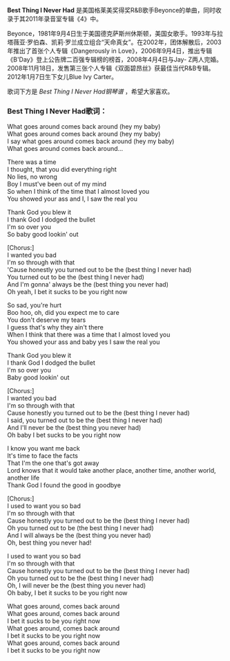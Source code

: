 

**Best Thing I Never Had** 是美国格莱美奖得奖R&B歌手Beyonce的单曲，同时收录于其2011年录音室专辑《4》中。

  
Beyonce，1981年9月4日生于美国德克萨斯州休斯顿，美国女歌手。1993年与拉塔薇亚·罗伯森、凯莉·罗兰成立组合“天命真女”。在2002年，团体解散后，2003年推出了首张个人专辑《Dangerously
in Love》，2006年9月4日，推出专辑《B'Day》登上公告牌二百强专辑榜的榜首，2008年4月4日与Jay-
Z两人完婚。2008年11月18日，发售第三张个人专辑《双面碧昂丝》获最佳当代R&B专辑。2012年1月7日生下女儿Blue Ivy Carter。

  
歌词下方是 _Best Thing I Never Had钢琴谱_ ，希望大家喜欢。

### Best Thing I Never Had歌词：

What goes around comes back around (hey my baby)  
What goes around comes back around (hey my baby)  
I say what goes around comes back around (hey my baby)  
What goes around comes back around...

There was a time  
I thought, that you did everything right  
No lies, no wrong  
Boy I must've been out of my mind  
So when I think of the time that I almost loved you  
You showed your ass and I, I saw the real you

Thank God you blew it  
I thank God I dodged the bullet  
I'm so over you  
So baby good lookin' out

[Chorus:]  
I wanted you bad  
I'm so through with that  
'Cause honestly you turned out to be the (best thing I never had)  
You turned out to be the (best thing I never had)  
And I'm gonna' always be the (best thing you never had)  
Oh yeah, I bet it sucks to be you right now

So sad, you're hurt  
Boo hoo, oh, did you expect me to care  
You don't deserve my tears  
I guess that's why they ain't there  
When I think that there was a time that I almost loved you  
You showed your ass and baby yes I saw the real you

Thank God you blew it  
I thank God I dodged the bullet  
I'm so over you  
Baby good lookin' out

[Chorus:]  
I wanted you bad  
I'm so through with that  
Cause honestly you turned out to be the (best thing I never had)  
I said, you turned out to be the (best thing I never had)  
And I'll never be the (best thing you never had)  
Oh baby I bet sucks to be you right now

I know you want me back  
It's time to face the facts  
That I'm the one that's got away  
Lord knows that it would take another place, another time, another world,
another life  
Thank God I found the good in goodbye

[Chorus:]  
I used to want you so bad  
I'm so through with that  
Cause honestly you turned out to be the (best thing I never had)  
Oh you turned out to be (the best thing I never had)  
And I will always be the (best thing you never had)  
Oh, best thing you never had!

I used to want you so bad  
I'm so through with that  
Cause honestly you turned out to be the (best thing I never had)  
Oh you turned out to be the (best thing I never had)  
Oh, I will never be the (best thing you never had)  
Oh baby, I bet it sucks to be you right now

What goes around, comes back around  
What goes around, comes back around  
I bet it sucks to be you right now  
What goes around, comes back around  
I bet it sucks to be you right now  
What goes around, comes back around  
I bet it sucks to be you right now

